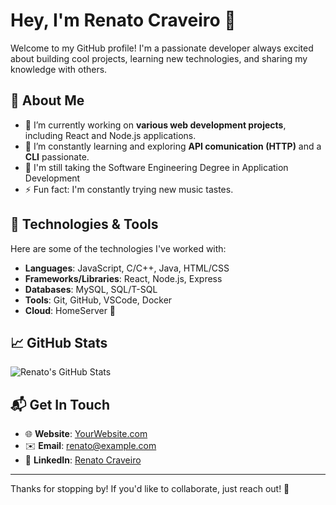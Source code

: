 # Hey, I'm Renato Craveiro 👋

Welcome to my GitHub profile! I'm a passionate developer always excited about building cool projects, learning new technologies, and sharing my knowledge with others. 

## 🚀 About Me

- 🔭 I’m currently working on **various web development projects**, including React and Node.js applications.
- 🌱 I’m constantly learning and exploring **API comunication (HTTP)** and a **CLI** passionate.
- 💬 I'm still taking the Software Engineering Degree in Application Development
- ⚡ Fun fact: I'm constantly trying new music tastes.

## 🔧 Technologies & Tools

Here are some of the technologies I've worked with:

- **Languages**: JavaScript, C/C++, Java, HTML/CSS
- **Frameworks/Libraries**: React, Node.js, Express
- **Databases**: MySQL, SQL/T-SQL
- **Tools**: Git, GitHub, VSCode, Docker
- **Cloud**: HomeServer 😬

## 📈 GitHub Stats

![Renato's GitHub Stats](https://github-readme-stats.vercel.app/api?username=renato-craveiro&show_icons=true&hide_title=true&count_private=true&hide=prs)



## 📬 Get In Touch

- 🌐 **Website**: [YourWebsite.com](https://yourwebsite.com)
- ✉️ **Email**: [renato@example.com](mailto:renatoalex.olivcraveiro@gmail.com)
- 🔗 **LinkedIn**: [Renato Craveiro](https://www.linkedin.com/in/renato-craveiro-796472166)


---

Thanks for stopping by! If you'd like to collaborate, just reach out! 🤝


